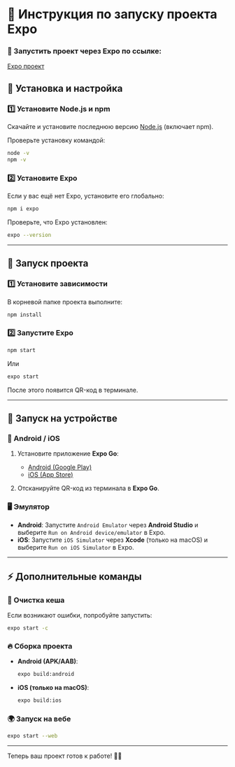 # 📘 Инструкция по запуску проекта Expo

### 🔗 Запустить проект через Expo по ссылке:
[Expo проект](https://expo.dev/preview/update?message=%D0%9F%D0%B5%D1%80%D0%B2%D0%B0%D1%8F%20%D0%BF%D1%83%D0%B1%D0%BB%D0%B8%D0%BA%D0%B0%D1%86%D0%B8%D1%8F&updateRuntimeVersion=1.0.0&createdAt=2025-02-16T08%3A06%3A27.737Z&slug=exp&projectId=c80795c6-342b-46d0-942a-dc3d5c700c7e&group=796ce6ba-b3af-414a-80b4-d95f115be5cd)

## 📌 Установка и настройка

### 1️⃣ Установите Node.js и npm  
Скачайте и установите последнюю версию [Node.js](https://nodejs.org/) (включает npm).

Проверьте установку командой:  
```sh
node -v
npm -v
```

### 2️⃣ Установите Expo  
Если у вас ещё нет Expo, установите его глобально:  
```sh
npm i expo
```

Проверьте, что Expo установлен:  
```sh
expo --version
```

---

## 🚀 Запуск проекта

### 1️⃣ Установите зависимости  
В корневой папке проекта выполните:  
```sh
npm install
```

### 2️⃣ Запустите Expo  
```sh
npm start
```
Или  
```sh
expo start
```

После этого появится QR-код в терминале.

---

## 📱 Запуск на устройстве

### 📲 Android / iOS  
1. Установите приложение **Expo Go**:
   - [Android (Google Play)](https://play.google.com/store/apps/details?id=host.exp.exponent)
   - [iOS (App Store)](https://apps.apple.com/app/expo-go/id982107779)
   
2. Отсканируйте QR-код из терминала в **Expo Go**.

### 🖥 Эмулятор  
- **Android**: Запустите `Android Emulator` через **Android Studio** и выберите `Run on Android device/emulator` в Expo.
- **iOS**: Запустите `iOS Simulator` через **Xcode** (только на macOS) и выберите `Run on iOS Simulator` в Expo.

---

## ⚡ Дополнительные команды

### 🔄 Очистка кеша  
Если возникают ошибки, попробуйте запустить:  
```sh
expo start -c
```

### 🔥 Сборка проекта  
- **Android (APK/AAB)**:  
  ```sh
  expo build:android
  ```
- **iOS (только на macOS)**:  
  ```sh
  expo build:ios
  ```

### 🌍 Запуск на вебе  
```sh
expo start --web
```

---

Теперь ваш проект готов к работе! 🚀🎉
